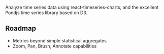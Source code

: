 Analyze time series data using react-timeseries-charts, and the excellent Pondjs time series library based on D3.

## Roadmap

- Metrics beyond simple statistical aggregates
- Zoom, Pan, Brush, Annotate capabilities

